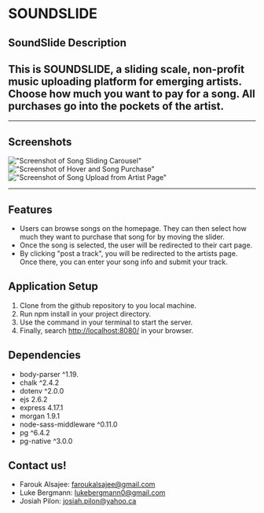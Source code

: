 # SOUNDSLIDE
## SoundSlide Description

## This is SOUNDSLIDE, a sliding scale, non-profit music uploading platform for emerging artists. Choose how much you want to pay for a song. All purchases go into the pockets of the artist.
---

## Screenshots

!["Screenshot of Song Sliding Carousel"](https://github.com/lukebergmann/midterm-buyandsell/blob/master/docs/SliderEffect.gif?raw=true)
!["Screenshot of Hover and Song Purchase"](https://github.com/lukebergmann/midterm-buyandsell/blob/master/docs/HoverEffect.gif?raw=true)
!["Screenshot of Song Upload from Artist Page"](https://github.com/lukebergmann/midterm-buyandsell/blob/master/docs/ArtistSongUpload.gif?raw=true)

---
## Features

* Users can browse songs on the homepage. They can then select how much they want to purchase that song for by moving the slider.
* Once the song is selected, the user will be redirected to their cart page.
* By clicking "post a track", you will be redirected to the artists page. Once there, you can enter your song info and submit your track.


## Application Setup

1. Clone from the github repository to you local machine.
2. Run npm install in your project directory.
3. Use the command <npm run local> in your terminal to start the server.
4. Finally, search <http://localhost:8080/> in your browser.


## Dependencies

* body-parser ^1.19.
* chalk ^2.4.2
* dotenv ^2.0.0
* ejs 2.6.2
* express 4.17.1
* morgan 1.9.1
* node-sass-middleware ^0.11.0
* pg ^6.4.2
* pg-native ^3.0.0

## Contact us! 
* Farouk Alsajee: faroukalsajee@gmail.com
* Luke Bergmann: lukebergmann0@gmail.com
* Josiah Pilon: josiah.pilon@yahoo.ca
